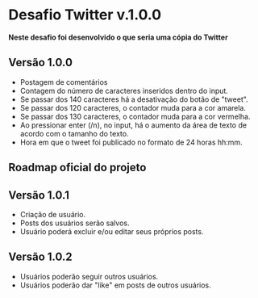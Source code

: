 # Desafio Twitter v.1.0.0

**Neste desafio foi desenvolvido o que seria uma cópia do Twitter** 

## Versão 1.0.0

- Postagem de comentários
- Contagem do número de caracteres inseridos dentro do input.
- Se passar dos 140 caracteres há a desativação do botão de "tweet".
- Se passar dos 120 caracteres, o contador muda para a cor amarela.
- Se passar dos 130 caracteres, o contador muda para a cor vermelha.
- Ao pressionar enter (/n), no input, há o aumento da área de texto de acordo com o tamanho do texto.
- Hora em que o tweet foi publicado no formato de 24 horas hh:mm.

## Roadmap oficial do projeto

## Versão 1.0.1
- Criação de usuário.
- Posts dos usuários serão salvos.
- Usuário poderá excluir e/ou editar seus próprios posts.

## Versão 1.0.2
- Usuários poderão seguir outros usuários.
- Usuários poderão dar "like" em posts de outros usuários.


